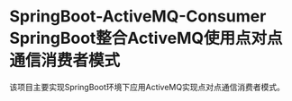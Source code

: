 # SpringBoot-ActiveMQ-Consumer SpringBoot整合ActiveMQ使用点对点通信消费者模式
该项目主要实现SpringBoot环境下应用ActiveMQ实现点对点通信消费者模式。
